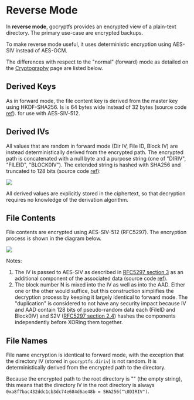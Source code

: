 Reverse Mode
============

In **reverse mode**, gocryptfs provides an encrypted view of a
plain-text directory. The primary use-case are encrypted backups.

To make reverse mode useful, it uses deterministic encryption using
AES-SIV instead of AES-GCM.

The differences with respect to the "normal" (forward) mode as detailed
on the [Cryptography](forward_mode_crypto.md) page are listed below.

Derived Keys
------------

As in forward mode, the file content key is derived from the master key
using HKDF-SHA256. Is is 64 bytes wide instead of 32 bytes
(source code [ref](https://github.com/rfjakob/gocryptfs/blob/f0e29d9b90b63d5fbe4164161ecb0e1035bb4af4/internal/cryptocore/cryptocore.go#L111)).
for use with AES-SIV-512.

Derived IVs
-----------

All values that are random in forward mode (Dir IV, File ID, Block IV)
are instead deterministically derived from the encrypted path.
The encrypted path is concatenated with a null byte and a
purpose string (one of "DIRIV", "FILEID", "BLOCK0IV"). The extended string
is hashed with SHA256 and truncated to 128 bits (source code
[ref](https://github.com/rfjakob/gocryptfs/blob/f0e29d9b90b63d5fbe4164161ecb0e1035bb4af4/internal/pathiv/pathiv.go#L26)):

![](img/reverse-derivePathIV.svg)

All derived values are explicitly stored in the ciphertext,
so that decryption requires no knowledge of the derivation
algorithm.

File Contents
-------------

File contents are encrypted using AES-SIV-512 (RFC5297).
The encryption process is shown in the diagram below.

![](img/reverse-file-content-encryption.svg)

Notes:

1. The IV is passed to AES-SIV as described in
   [RFC5297 section 3](https://tools.ietf.org/html/rfc5297#section-3)
   as an additional component of the associated data
   (source code [ref](https://github.com/rfjakob/gocryptfs/blob/f0e29d9b90b63d5fbe4164161ecb0e1035bb4af4/internal/siv_aead/siv_aead.go#L60)).
2. The block number N is mixed into the IV as well as into the AAD.
   Either one or the other would suffice, but this construction simplifies
   the decryption process by keeping it largely identical to forward mode.
   The "duplication" is considered to not have
   any security impact because IV and AAD contain 128 bits of
   pseudo-random data each (FileID and Block0IV) and S2V
   ([RFC5297 section 2.4](https://tools.ietf.org/html/rfc5297#section-2.4))
   hashes the components independently before XORing them together.

File Names
----------

File name encryption is identical to forward mode, with the exception
that the directory IV (stored in `gocryptfs.diriv`) is not random.
It is deterministically derived from the encrypted
path to the directory.

Because the encrypted path to the root directory is "" (the empty string),
this means that the directory IV in the root directory is always
`0xa8f7bac432ddc1cb3dc74e684d6ae48b = SHA256("\0DIRIV")`.
